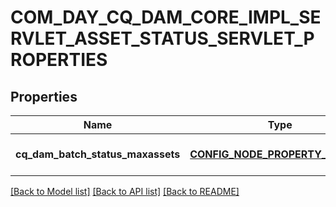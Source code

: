 # COM_DAY_CQ_DAM_CORE_IMPL_SERVLET_ASSET_STATUS_SERVLET_PROPERTIES

## Properties
Name | Type | Description | Notes
------------ | ------------- | ------------- | -------------
**cq_dam_batch_status_maxassets** | [**CONFIG_NODE_PROPERTY_INTEGER**](configNodePropertyInteger.md) |  | [optional] [default to null]

[[Back to Model list]](../README.md#documentation-for-models) [[Back to API list]](../README.md#documentation-for-api-endpoints) [[Back to README]](../README.md)


